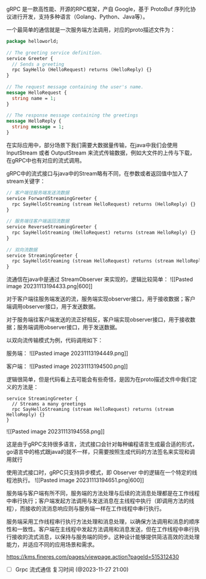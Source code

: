 gRPC 是一款高性能、开源的RPC框架，产自 Google，基于 ProtoBuf 序列化协议进行开发，支持多种语言（Golang、Python、Java等）。

一个最简单的通信就是一次服务端方法调用，对应的proto描述文件为：
```proto
package helloworld;
 
// The greeting service definition.
service Greeter {
  // Sends a greeting
  rpc SayHello (HelloRequest) returns (HelloReply) {}
}
 
// The request message containing the user's name.
message HelloRequest {
  string name = 1;
}
 
// The response message containing the greetings
message HelloReply {
  string message = 1;
}
```

在实际应用中，部分场景下我们需要大数据量传输，在java中我们会使用 InputStream 或者 OutputStream 来流式传输数据，例如大文件的上传与下载，在gRPC中也有对应的流式调用。

gRPC中的流式接口与java中的Stream略有不同，在参数或者返回值中加入了stream关键字：
```proto
// 客户端往服务端发送流数据
service ForwardStreamingGreeter {
  rpc SayHelloStreaming (stream HelloRequest) returns (HelloReply) {}
}
 
// 服务端往客户端返回流数据
service ReverseStreamingGreeter {
  rpc SayHelloStreaming (HelloRequest) returns (stream HelloReply) {}
}
 
// 双向流数据
service StreamingGreeter {
  rpc SayHelloStreaming (stream HelloRequest) returns (stream HelloReply) {}
}
```

流通信在java中是通过 StreamObserver 来实现的，逻辑比较简单：
![[Pasted image 20231113194433.png|600]]

对于客户端往服务端发送的流，服务端实现observer接口，用于接收数据；客户端调用observer接口，用于发送数据。

对于服务端往客户端发送的流正好相反，客户端实现observer接口，用于接收数据；服务端调用observer接口，用于发送数据。

以双向流传输模式为例，代码调用如下：

服务端：
![[Pasted image 20231113194449.png]]

客户端：
![[Pasted image 20231113194500.png]]

逻辑很简单，但是代码看上去可能会有些奇怪，是因为在proto描述文件中我们定义的方法是：
```code
service StreamingGreeter {
  // Streams a many greetings
  rpc SayHelloStreaming (stream HelloRequest) returns (stream HelloReply) {}
}
```

![[Pasted image 20231113194558.png]]

这是由于gRPC支持很多语言，流式接口会针对每种编程语言生成最合适的形式，go语言中的格式跟java的就不一样，只需要按照生成代码的方法签名来实现和调用就行

使用流式接口时，gRPC只支持异步模式，即 Observer 中的逻辑在一个特定的线程池执行。
![[Pasted image 20231113194651.png|600]]

服务端与客户端有所不同，服务端的方法处理与后续的流消息处理都是在工作线程中串行执行；客户端发起方法调用与发送消息在主线程中执行（即调用方法的线程），而接收的流消息响应则与服务端一样在工作线程中串行执行。

服务端采用工作线程串行执行方法处理和消息处理，以确保方法调用和消息的顺序性和一致性。客户端在主线程中发起方法调用和消息发送，但在工作线程中串行执行接收的流式消息，以保持与服务端的同步。这种设计能够提供简洁高效的流处理能力，并适应不同的应用场景和需求。


https://kms.fineres.com/pages/viewpage.action?pageId=515312430



- [ ] Grpc 流式通信 复习时间 (@2023-11-27 21:00)